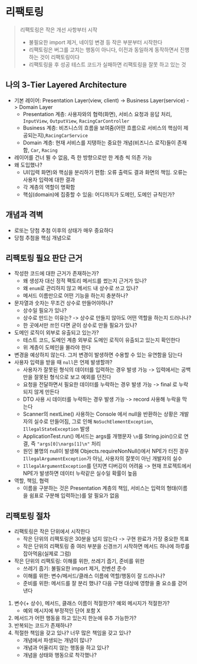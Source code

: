 # 리팩토링
> 리팩토링은 작은 개선 사항부터 시작
> - 불필요한 import 제거, 네이밍 변경 등 작은 부분부터 시작한다
> - 리팩토링은 버그를 고치는 행동이 아니다, 이전과 동일하게 동작하면서 진행하는 것이 리팩토링이다
> - 리팩토링을 후 성공 테스트 코드가 실패하면 리팩토링을 잘못 하고 있는 것

## 나의 3-Tier Layered Architecture
- 기본 레이어: Presentation Layer(view, client) -> Business Layer(service) -> Domain Layer
    - Presentation 계층: 사용자와의 협력(화면), 서비스 요청과 응답 처리, `InputView`, `OutputView`, `RacingCarController`
    - Business 계층: 비즈니스의 흐름을 보여줌(어떤 흐름으로 서비스의 핵심이 제공되는지),`RacingCarService`
    - Domain 계층: 현재 서비스를 지탱하는 중요한 개념(비즈니스 로직)들이 존재함, `Car`, `Racing`
- 레이어를 건너 뛸 수 없음, 즉 한 방향으로만 한 계층 씩 의존 가능
- 왜 도입했나?
    - UI(입력 화면)와 핵심을 분리하기 편함: 오류 출력도 결과 화면의 책임. 오류는 사용자 입력에 대한 결과
    - 각 계층의 역할이 명확함
    - 핵심(domain)에 집중할 수 있음: 어디까지가 도메인, 도메인 규칙인가?

## 개념과 격벽
- 로또는 당첨 추첨 이후의 상태가 매우 중요하다
- 당첨 추첨을 핵심 개념으로

## 리팩토링 필요 판단 근거
- 작성한 코드에 대한 근거가 존재하는가?
    - 왜 생성자 대신 정적 팩토리 메서드를 썼는지 근거가 있나?
    - 왜 `enum`로 관리하지 않고 메서드 내 상수로 쓰고 있나?
    - 메서드 이름만으로 어떤 기능을 하는지 충분하나?
- 문자열과 숫자는 무조건 상수로 만들어야하나?
    - 상수일 필요가 있나?
    - 상수로 만드는 이유는? -> 상수로 만들지 않아도 어떤 역할을 하는지 드러나나?
    - 한 곳에서만 쓰인 다면 굳이 상수로 만들 필요가 있나?
- 도메인 로직이 외부로 유출되고 있는가?
    - 테스트 코드, 도메인 계층 외부로 도메인 로직이 유출되고 있는지 확인한다
    - 위 계층이 도메인을 몰라야 한다
- 변경을 예상하지 않는다. 그저 변경이 발생하면 수용할 수 있는 유연함을 담는다
- 사용자 입력을 받을 때 `null`은 언제 발생할까?
    - 사용자가 잘못된 형식의 데이터를 입력하는 경우 발생 가능 -> 입력에서는 공백만을 잘못된 형식으로 보고 예외를 던진다
    - 요청을 전달하면서 필요한 데이터를 누락하는 경우 발생 가능 -> final 로 누락되지 않게 만든다
    - DTO 사용 시 데이터를 누락하는 경우 발생 가능 -> record 사용해 누락을 막는다
    - Scanner의 nextLine() 사용하는 Console 에서 null을 반환하는 상황은 개발자의 실수로 만들어짐, 그로 인해 `NoSuchElementException`, `IllegalStateException` 발생
    - ApplicationTest.run() 메서드는 args를 개행문자 `\n`를 String.join()으로 연결, 즉 `"args[0]\nargs[1]\n"` 처리
    - 원인 불명의 null이 발생해 Objects.requireNonNull()에서 NPE가 터진 경우 `IllegalArgumentException`가 아님, 사용자의 잘못이 아닌 개발자의 실수
    - `IllegalArgumentException`를 던지면 디버깅이 어려움 -> 현재 프로젝트에서 NPE가 발생하면 데이터 누락같은 실수일 확률이 높음
- 역할, 책임, 협력
    - 이름을 구분하는 것은 Presentation 계층의 책임, 서비스는 입력의 형태(이름을 쉼표로 구분해 입력하는)를 알 필요가 없음

## 리팩토링 절차
- 리팩토링은 작은 단위에서 시작한다
    - 작은 단위의 리팩토링은 30분을 넘지 않는다 -> 구현 완료가 가장 중요한 목표
    - 작은 단위의 리팩토링 중 여러 부분을 신경쓰기 시작하면 메서드 하나에 하루를 잡아먹음(실제로 그럼)
- 작은 단위의 리팩토링: 이해를 위한, 쓰레기 줍기, 준비를 위한
    - 쓰레기 줍기: 불필요한 import 제거, 컨벤션 준수
    - 이해를 위한: 변수/메서드/클래스 이름에 역할/행동이 잘 드러나나?
    - 준비를 위한: 메서드를 잘 분리 했나? 다음 구현 대상에 영향을 줄 요소를 걷어낸다

1. 변수(+ 상수), 메서드, 클래스 이름이 적절한가? 예외 메시지가 적절한가?
    - 예외 메시지에 부정적인 단어 포함 X
2. 메서드가 어떤 행동을 하고 있는지 한눈에 유추 가능한가?
3. 반복되는 코드가 존재하나?
4. 적절한 책임을 갖고 있나? 너무 많은 책임을 갖고 있나?
    - 개념에서 파생되는 개념이 많나?
    - 개념과 어울리지 않는 행동을 하고 있나?
    - 개념을 상태와 행동으로 착각했나?
